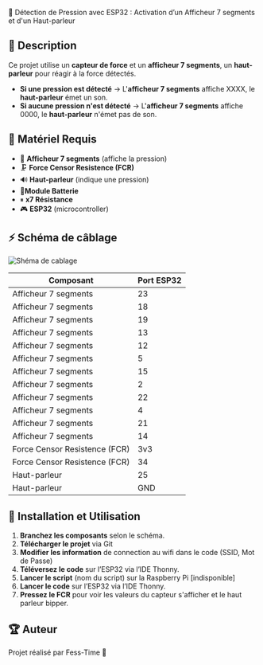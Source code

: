 🚀 Détection de Pression avec ESP32 : Activation d’un Afficheur 7 segments et d'un Haut-parleur

## 📖 Description  
Ce projet utilise un **capteur de force** et un **afficheur 7 segments**, un **haut-parleur** pour réagir à la force détectés.  
- **Si une pression est détecté** → L'**afficheur 7 segments** affiche XXXX, le **haut-parleur** émet un son.  
- **Si aucune pression n'est détecté** → L'**afficheur 7 segments** affiche 0000, le **haut-parleur** n'émet pas de son.  

## 🔧 Matériel Requis  
- 🔢 **Afficheur 7 segments** (affiche la pression)
- 🗜 **Force Censor Resistence (FCR)**  
- 🔊 **Haut-parleur** (indique une pression)  
- 🔋**Module Batterie**
- ⏸ **x7 Résistance**
- 🎮 **ESP32** (microcontroller)

## ⚡ Schéma de câblage  
![Shéma de cablage](https://github.com/user-attachments/assets/ce21d2d2-3df9-4a91-b573-f3e313986114)

| **Composant** | **Port ESP32** |
|---------------|----------------|
| Afficheur 7 segments | 23      |
| Afficheur 7 segments | 18      |
| Afficheur 7 segments | 19      |
| Afficheur 7 segments | 13      |
| Afficheur 7 segments | 12      |
| Afficheur 7 segments | 5       |
| Afficheur 7 segments | 15      | + resistance
| Afficheur 7 segments | 2       | + resistance
| Afficheur 7 segments | 22      | + resistance
| Afficheur 7 segments | 4       | + resistance
| Afficheur 7 segments | 21      | + resistance
| Afficheur 7 segments | 14      | + resistance
| Force Censor Resistence (FCR) | 3v3             |
| Force Censor Resistence (FCR) | 34              | + resistance -> GND
| Haut-parleur | 25              |
| Haut-parleur | GND             |

## 🚀 Installation et Utilisation  
1. **Branchez les composants** selon le schéma.
2. **Télécharger le projet** via Git
3. **Modifier les information** de connection au wifi dans le code (SSID, Mot de Passe)
4. **Téléversez le code** sur l’ESP32 via l’IDE Thonny.
5. **Lancer le script** (nom du script) sur la Raspberry Pi [indisponible]
6. **Lancer le code** sur l’ESP32 via l’IDE Thonny.
7. **Pressez le FCR** pour voir les valeurs du capteur s'afficher et le haut parleur bipper.  

## 🏆 Auteur  
Projet réalisé par Fess-Time 🚀  
